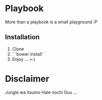 # Playbook

More than a playbook is a small playground :P

## Installation

1. Clone
2. ```bower install``
3. Enjoy ... >:(


# Disclaimer

Jungle wa itsumo Hale nochi Guu ...
